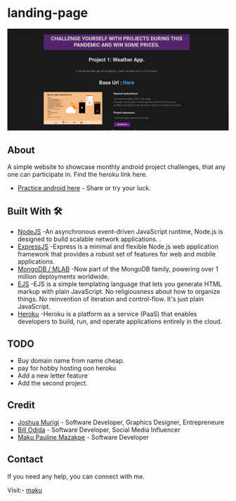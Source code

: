 # landing-page
![](media/landing.png)
## About
A simple website to showcase monthly android project challenges, that any one can participate in. Find the heroku link here.
- [Practice android here](https://afternoon-peak-96228.herokuapp.com/) - Share or try your luck.
## Built With 🛠
- [NodeJS](https://nodejs.org/en/about/) -An asynchronous event-driven JavaScript runtime, Node.js is designed to build scalable network applications. .
- [ExpressJS](https://expressjs.com/) -Express is a minimal and flexible Node.js web application framework that provides a robust set of features for web and mobile applications. 
- [MongoDB / MLAB](https://mlab.com/) -Now part of the MongoDB family, powering over 1 million deployments worldwide. 
- [EJS](https://ejs.co/) -EJS is a simple templating language that lets you generate HTML markup with plain JavaScript. No religiousness about how to organize things. No reinvention of iteration and control-flow. It's just plain JavaScript. 
- [Heroku](https://dashboard.heroku.com/apps) -Heroku is a platform as a service (PaaS) that enables developers to build, run, and operate applications entirely in the cloud. 

## TODO
- Buy domain name from name cheap.
- pay for hobby hosting oon heroku
- Add a new letter feature
- Add the second project.

## Credit
- [Joshua Murigi](https://github.com/ryggs) - Software Developer, Graphics Designer, Entrepreneure
- [Bill Odida]() - Software Developer, Social Media Influencer
- [Maku Pauline Mazakpe](https://www.maku.dev/) - Software Developer

## Contact
If you need any help, you can connect with me.

Visit:- [maku](https://www.linkedin.com/in/maku-mazakpe-700a3a165/)

